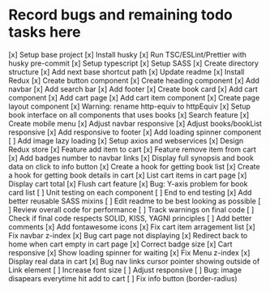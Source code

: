 # Record bugs and remaining todo tasks here

[x] Setup base project
[x] Install husky
[x] Run TSC/ESLint/Prettier with husky pre-commit
[x] Setup typescript
[x] Setup SASS
[x] Create directory structure
[x] Add next base shortcut path
[x] Update readme
[x] Install Redux
[x] Create button component
[x] Create heading component
[x] Add navbar
[x] Add search bar
[x] Add footer
[x] Create book card
[x] Add cart component
[x] Add cart page
[x] Add cart item component
[x] Create page layout component
[x] Warning: rename  http-equiv to httpEquiv
[x] Setup book interface on all components that uses books
[x] Search feature
[x] Create mobile menu
[x] Adjust navbar responsive
[x] Adjust books/bookList responsive
[x] Add responsive to footer
[x] Add loading spinner component
[ ] Add image lazy loading
[x] Setup axios and webservices
[x] Design Redux store
[x] Feature add item to cart
[x] Feature remove item from cart
[x] Add badges number to navbar links
[x] Display full synopsis and book data on click to info button
[x] Create a hook for getting book list
[x] Create a hook for getting book details in cart
[x] List cart items in cart page
[x] Display cart total
[x] Flush cart feature
[x] Bug: Y-axis problem for book card list
[ ] Unit testing on each component
[ ] End to end testing
[x] Add better reusable SASS mixins
[ ] Edit readme to be best looking as possible
[ ] Review overall code for performance
[ ] Track warnings on final code
[ ] Check if final code respects SOLID, KISS, YAGNI principles
[ ] Add better comments
[x] Add fontawesome icons
[x] Fix cart item arragement list
[x] Fix navbar z-index
[x] Bug cart page not displaying
[x] Redirect back to home when cart empty in cart page
[x] Correct badge size
[x] Cart responsive
[x] Show loading spinner for waiting
[x] Fix Menu z-index
[x] Display real data in cart
[x] Bug nav links cursor pointer showing outside of Link element
[ ] Increase font size
[ ] Adjust responsive
[ ] Bug: image disapears everytime hit add to cart
[ ] Fix info button (border-radius)